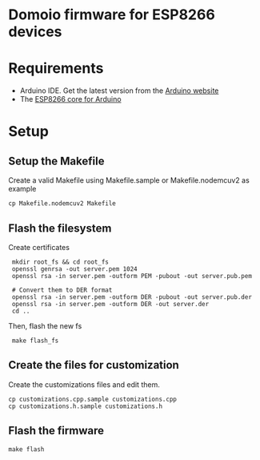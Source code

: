 Domoio firmware for ESP8266 devices
===========================================

# Requirements
- Arduino IDE. Get the latest version from the [Arduino website](http://www.arduino.cc/en/main/software)
- The [ESP8266 core for Arduino](https://github.com/esp8266/Arduino)

# Setup
## Setup the Makefile
Create a valid Makefile using Makefile.sample or Makefile.nodemcuv2 as example

    cp Makefile.nodemcuv2 Makefile

## Flash the filesystem
Create certificates

     mkdir root_fs && cd root_fs
     openssl genrsa -out server.pem 1024
     openssl rsa -in server.pem -outform PEM -pubout -out server.pub.pem

     # Convert them to DER format
     openssl rsa -in server.pem -outform DER -pubout -out server.pub.der
     openssl rsa -in server.pem -outform DER -out server.der
     cd ..

Then, flash the new fs

     make flash_fs

## Create the files for customization
Create the customizations files and edit them.

    cp customizations.cpp.sample customizations.cpp
    cp customizations.h.sample customizations.h

## Flash the firmware

    make flash
